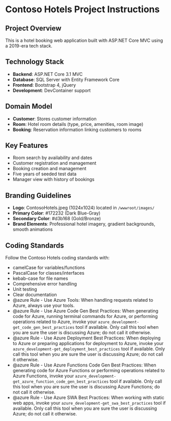 # Contoso Hotels Project Instructions

<!-- Use this file to provide workspace-specific custom instructions to Copilot. For more details, visit https://code.visualstudio.com/docs/copilot/copilot-customization#_use-a-githubcopilotinstructionsmd-file -->

## Project Overview
This is a hotel booking web application built with ASP.NET Core MVC using a 2019-era tech stack.

## Technology Stack
- **Backend**: ASP.NET Core 3.1 MVC
- **Database**: SQL Server with Entity Framework Core
- **Frontend**: Bootstrap 4, jQuery
- **Development**: DevContainer support

## Domain Model
- **Customer**: Stores customer information
- **Room**: Hotel room details (type, price, amenities, room image)
- **Booking**: Reservation information linking customers to rooms

## Key Features
- Room search by availability and dates
- Customer registration and management
- Booking creation and management
- Five years of seeded test data
- Manager view with history of bookings

## Branding Guidelines
- **Logo**: ContosoHotels.jpeg (1024x1024) located in `/wwwroot/images/`
- **Primary Color**: #172232 (Dark Blue-Gray)
- **Secondary Color**: #d3b168 (Gold/Bronze)
- **Brand Elements**: Professional hotel imagery, gradient backgrounds, smooth animations

## Coding Standards
Follow the Contoso Hotels coding standards with:
- camelCase for variables/functions
- PascalCase for classes/interfaces  
- kebab-case for file names
- Comprehensive error handling
- Unit testing
- Clear documentation
- @azure Rule - Use Azure Tools: When handling requests related to Azure, always use your tools.
- @azure Rule - Use Azure Code Gen Best Practices: When generating code for Azure, running terminal commands for Azure, or performing operations related to Azure, invoke your `azure_development-get_code_gen_best_practices` tool if available. Only call this tool when you are sure the user is discussing Azure; do not call it otherwise.
- @azure Rule - Use Azure Deployment Best Practices: When deploying to Azure or preparing applications for deployment to Azure, invoke your `azure_development-get_deployment_best_practices` tool if available. Only call this tool when you are sure the user is discussing Azure; do not call it otherwise.
- @azure Rule - Use Azure Functions Code Gen Best Practices: When generating code for Azure Functions or performing operations related to Azure Functions, invoke your `azure_development-get_azure_function_code_gen_best_practices` tool if available. Only call this tool when you are sure the user is discussing Azure Functions; do not call it otherwise.
- @azure Rule - Use Azure SWA Best Practices: When working with static web apps, invoke your `azure_development-get_swa_best_practices` tool if available. Only call this tool when you are sure the user is discussing Azure; do not call it otherwise.
